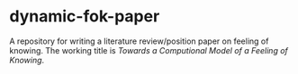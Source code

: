 # dynamic-fok-paper

A repository for writing a literature review/position paper on feeling of knowing. The working title is *Towards a Computional Model of a Feeling of Knowing*.
